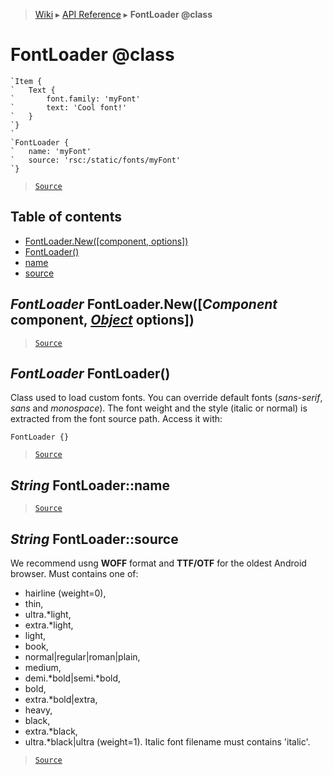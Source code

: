 > [Wiki](Home) ▸ [API Reference](API-Reference) ▸ **FontLoader @class**

FontLoader @class
=================

```nml
`Item {
`   Text {
`       font.family: 'myFont'
`       text: 'Cool font!'
`   }
`}
`
`FontLoader {
`   name: 'myFont'
`   source: 'rsc:/static/fonts/myFont'
`}
```

> [`Source`](/Neft-io/neft/tree/master/src/renderer/types/loader/font.litcoffee#fontloader-class)

## Table of contents
  * [FontLoader.New([component, options])](#fontloader-fontloadernewcomponent-component-object-options)
  * [FontLoader()](#fontloader-fontloader)
  * [name](#string-fontloadername)
  * [source](#string-fontloadersource)

*FontLoader* FontLoader.New([*Component* component, [*Object*](/Neft-io/neft/wiki/Utils-API.md#boolean-isobjectany-value) options])
----------------------------------------------------------------------

> [`Source`](/Neft-io/neft/tree/master/src/renderer/types/loader/font.litcoffee#fontloader-fontloadernewcomponent-component-object-options)

*FontLoader* FontLoader()
-------------------------

Class used to load custom fonts.
You can override default fonts (*sans-serif*, *sans* and *monospace*).
The font weight and the style (italic or normal) is extracted from the font source path.
Access it with:
```nml
FontLoader {}
```

> [`Source`](/Neft-io/neft/tree/master/src/renderer/types/loader/font.litcoffee#fontloader-fontloader)

*String* FontLoader::name
-------------------------

> [`Source`](/Neft-io/neft/tree/master/src/renderer/types/loader/font.litcoffee#string-fontloadername)

*String* FontLoader::source
---------------------------

We recommend usng **WOFF** format and **TTF/OTF** for the oldest Android browser.
Must contains one of:
 - hairline (weight=0),
 - thin,
 - ultra.*light,
 - extra.*light,
 - light,
 - book,
 - normal|regular|roman|plain,
 - medium,
 - demi.*bold|semi.*bold,
 - bold,
 - extra.*bold|extra,
 - heavy,
 - black,
 - extra.*black,
 - ultra.*black|ultra (weight=1).
Italic font filename must contains 'italic'.

> [`Source`](/Neft-io/neft/tree/master/src/renderer/types/loader/font.litcoffee#string-fontloadersource)


